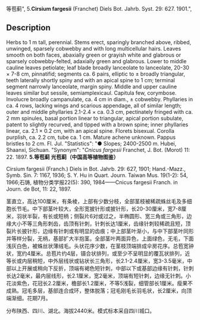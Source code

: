 等苞蓟",
5.**Cirsium fargesii** (Franchet) Diels Bot. Jahrb. Syst. 29: 627. 1901.",

## Description
Herbs to 1 m tall, perennial. Stems erect, sparingly branched above, ribbed, unwinged, sparsely cobwebby and with long multicellular hairs. Leaves smooth on both faces, abaxially green or grayish white and glabrous or sparsely cobwebby-felted, adaxially green and glabrous. Lower to middle cauline leaves petiolate; leaf blade broadly lanceolate to lanceolate, 20-30 × 7-8 cm, pinnatifid; segments ca. 6 pairs, elliptic to ± broadly triangular, teeth laterally shortly spiny and with an apical spine to 1 cm; terminal segment narrowly lanceolate, margin spiny. Middle and upper cauline leaves similar but sessile, semiamplexicaul. Capitula few, corymbose. Involucre broadly campanulate, ca. 4 cm in diam., ± cobwebby. Phyllaries in ca. 4 rows, lacking wings and scarious appendage, all of similar length; outer and middle phyllaries 2.1-2.4 × ca. 0.3 cm, pectinately fringed with ca. 2 mm spinules, basal portion linear to triangular, apical portion subulate, patent to slightly recurved, and tipped with a brown spine; inner phyllaries linear, ca. 2.1 × 0.2 cm, with an apical spine. Florets bisexual. Corolla purplish, ca. 2.2 cm, tube ca. 1 cm. Mature achene unknown. Pappus bristles to 2 cm. Fl. Jul.
  "Statistics": "● Slopes; 2400-2500 m. Hubei, Shaanxi, Sichuan.
  "Synonym": "*Cnicus fargesii* Franchet, J. Bot. (Morot) 11: 22. 1897.
**5.等苞蓟 光苞蓟（中国高等植物图鉴）**

Cirsium fargesii (Franch.) Diels in Bot. Jahrb. 29: 627, 1901; Hand.-Mazz., Symb. Sin. 7: 1167, 1936; S. Y. Hu in Quart. Journ. Taiwan Mus. 19(1-2): 54, 1966;石铸, 植物分类学报22(5): 390, 1984——Cnicus fargesii Franch. in Journ. de Bot, 11: 22, 1897.

茎直立，高达100厘米，有条棱，上部有少数分枝，全部茎枝被稀疏蛛丝毛及多细胞长节毛。中下部茎叶较大，全形宽披针形或披针形，长20-30厘米，宽7-8厘米，羽状半裂，有长或短柄；侧裂片6对或过之，半椭圆形、宽三角或三角形，边缘大小不等三角形刺齿，齿顶有针刺，针刺长达1厘米，齿缘针刺较稀疏且短，顶裂片长披针形，边缘有针刺或有明显的齿痕；中上部茎叶渐小，与中下部茎叶同形并等样分裂，无柄，基部扩大半抱茎。全部茎叶两面异色，上面绿色，无毛，下面浅灰白色，被蛛丝状薄绒毛。头状花序少数，在茎枝顶端排成伞房花序。总苞宽钟状，宽约4厘米。总苞片约4层，镊合状排列，或至少不呈明显的覆瓦状排列，近等长或内层稍短，中外层线状或钻状长三角形，长2.1-2.4厘米，宽3-3.5毫米，中部以上开展或稍向下反折，顶端有褐色短针刺，中部以下或基部边缘有针刺，针刺长达2毫米，最内层线形，长2.1厘米，宽2毫米，顶端有短针刺，边缘无针刺。小花淡紫色，花冠长2.2厘米，檐部长1.2厘米，不等5浅裂，细管部长1厘米。瘦果不成熟。冠毛多层，基部连合成环，整体脱落；冠毛刚毛长羽毛状，长2厘米，向顶端渐细。花期7月。

分布陕西、四川、湖北。海拔2440米。模式标本采自四川城口。
